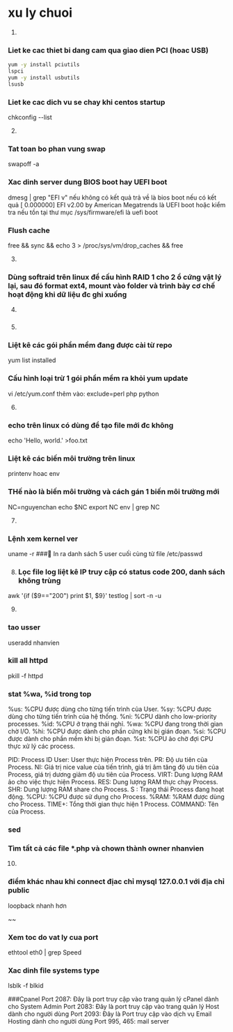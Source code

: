 # xu ly chuoi

1. 
### Liet ke cac thiet bi dang cam qua giao dien PCI (hoac USB)
```sh
yum -y install pciutils
lspci
yum -y install usbutils
lsusb
```

### Liet ke cac dich vu se chay khi centos startup
chkconfig --list

2. 

### Tat toan bo phan vung swap
swapoff -a

### Xac dinh server dung BIOS boot hay UEFI boot
dmesg | grep "EFI v"
nếu không có kết quả trả về  là bios boot
nếu có kết quả [ 0.000000] EFI v2.00 by American Megatrends là UEFI boot
hoặc kiểm tra nếu tồn tại thư mục /sys/firmware/efi là uefi boot

### Flush cache
free && sync && echo 3 > /proc/sys/vm/drop_caches && free

3. 
### Dùng softraid trên linux để cấu hình RAID 1 cho 2 ổ cứng vật lý lại, sau đó format ext4, mount vào folder và trình bày cơ chế hoạt động khi dữ liệu đc ghi xuống

4. 
###

5. 
### Liệt kê các gói phần mềm đang được cài từ repo
yum list installed
### Cấu hình loại trừ 1 gói phần mềm ra khỏi yum update
vi /etc/yum.conf
thêm vào:
exclude=perl php python

6. 
### echo trên linux có dùng để tạo file mới đc không
echo 'Hello, world.' >foo.txt
### Liệt kê các biến môi trường trên linux
printenv hoac env
### THế nào là biến môi trường và cách gán 1 biến môi trường mới
NC=nguyenchan
echo $NC
export NC
env | grep NC

7. 
### Lệnh xem kernel ver
uname -r
### In ra danh sách 5 user cuối cùng từ file /etc/passwd

8. ### Lọc file log liệt kê IP truy cập có status code 200, danh sách không trùng
awk '{if ($9=="200") print $1, $9}' testlog | sort -n -u

9. 
### tao usser
useradd nhanvien
### kill all httpd
pkill -f httpd
### stat %wa, %id trong top
%us: %CPU được dùng cho từng tiến trình của User.
%sy: %CPU được dùng cho từng tiến trình của hệ thống.
%ni: %CPU dành cho low-priority processes.
%id: %CPU ở trạng thái nghỉ.
%wa: %CPU đang trong thời gian chờ I/O.
%hi: %CPU được dành cho phần cứng khi bị gián đoạn.
%si: %CPU được dành cho phần mềm khi bị gián đoạn.
%st: %CPU ảo chờ đợi CPU thực xử lý các process.

PID: Process ID
User: User thực hiện Process trên.
PR: Độ ưu tiên của Process.
NI: Giá trị nice value của tiến trình, giá trị âm tăng độ ưu tiên của Process, giá trị dương giảm độ ưu tiên của Process.
VIRT: Dung lượng RAM ảo cho việc thực hiện Process.
RES: Dung lượng RAM thực chạy Process.
SHR: Dung lượng RAM share cho Process.
S : Trạng thái Process đang hoạt động.
%CPU: %CPU được sử dụng cho Process.
%RAM: %RAM được dùng cho Process.
TIME+: Tổng thời gian thực hiện 1 Process.
COMMAND: Tên của Process.

### sed
### Tìm tất cả các file *.php và chown thành owner nhanvien

10. 
### điểm khác nhau khi connect địac chỉ mysql 127.0.0.1 với địa chỉ public
loopback nhanh hơn


~~

### Xem toc do vat ly cua port
ethtool eth0 | grep Speed
### Xac dinh file systems type
lsblk -f
blkid


###Cpanel
Port 2087: Đây là port truy cập vào trang quản lý cPanel dành cho System Admin
Port 2083: Đây là port truy cập vào trang quản lý Host dành cho người dùng
Port 2093: Đây là Port truy cập vào dịch vụ Email Hosting dành cho người dùng
Port 995, 465: mail server


